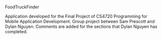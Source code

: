 FoodTruckFinder

Application developed for the Final Project of CS4720 Programming for Mobile Application Development.
Group project between Sam Prescott and Dylan Nguyen.
Comments are added for the sections that Dylan Nguyen has completed. 
